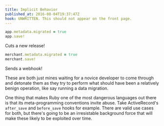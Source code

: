 ```yaml
---
title: Implicit Behavior
published_at: 2016-08-04T19:37:47Z
hook: UNWRITTEN. This should not appear on the front page.
---
```


``` ruby
app.metadata.migrated = true
app.save!
```

Cuts a new release!

``` ruby
merchant.metadata.migrated = true
merchant.save!
```

Sends a webhook!

These are both just mines waiting for a novice developer to come through and
detonate them as they try to perform what should have been a relatively benign
operation, like say running a data migration.

One thing that makes Ruby one of the most dangerous languages out there is that
its meta-programming conventions invite abuse. Take ActiveRecord's `after_save`
and `before_save` hooks for example. There are valid use cases for both, but
there's going to be an irresistable background force that will make these
likely to be exploited over time.

